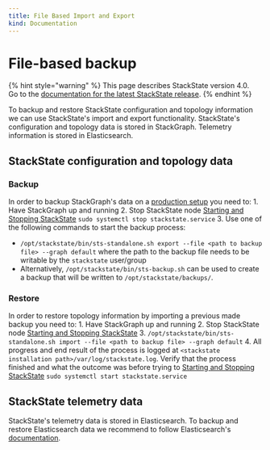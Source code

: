 ```yaml
---
title: File Based Import and Export
kind: Documentation
---
```


# File-based backup

{% hint style="warning" %}
This page describes StackState version 4.0.  
Go to the [documentation for the latest StackState release](https://docs.stackstate.com/).
{% endhint %}

To backup and restore StackState configuration and topology information we can use StackState's import and export functionality. StackState's configuration and topology data is stored in StackGraph. Telemetry information is stored in Elasticsearch.

## StackState configuration and topology data

### Backup

In order to backup StackGraph's data on a [production setup](../installation/production-installation.md) you need to: 1. Have StackGraph up and running 2. Stop StackState node [Starting and Stopping StackState](https://github.com/StackVista/stackstate-docs/tree/3d23242fb63725889415e9d55f980c437c47e7d9/setup/installation/production-installation/README.md#starting-and-stopping-stackstate) `sudo systemctl stop stackstate.service` 3. Use one of the following commands to start the backup process:

* `/opt/stackstate/bin/sts-standalone.sh export --file <path to backup file> --graph default` where the path to the backup file needs to be writable by the `stackstate` user/group
* Alternatively, `/opt/stackstate/bin/sts-backup.sh` can be used to create a backup that will be written to `/opt/stackstate/backups/`.

### Restore

In order to restore topology information by importing a previous made backup you need to: 1. Have StackGraph up and running 2. Stop StackState node [Starting and Stopping StackState](https://github.com/StackVista/stackstate-docs/tree/3d23242fb63725889415e9d55f980c437c47e7d9/setup/installation/production-installation/README.md#starting-and-stopping-stackstate) 3. `/opt/stackstate/bin/sts-standalone.sh import --file <path to backup file> --graph default` 4. All progress and end result of the process is logged at `<stackstate installation path>/var/log/stackstate.log`. Verify that the process finished and what the outcome was before trying to [Starting and Stopping StackState](https://github.com/StackVista/stackstate-docs/tree/3d23242fb63725889415e9d55f980c437c47e7d9/setup/installation/production-installation/README.md#starting-and-stopping-stackstate) `sudo systemctl start stackstate.service`

## StackState telemetry data

StackState's telemetry data is stored in Elasticsearch. To backup and restore Elasticsearch data we recommend to follow Elasticsearch's [documentation](https://www.elastic.co/guide/en/elasticsearch/reference/7.3/modules-snapshots.html).

